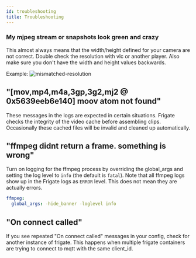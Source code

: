 ```yaml
---
id: troubleshooting
title: Troubleshooting
---
```


### My mjpeg stream or snapshots look green and crazy
This almost always means that the width/height defined for your camera are not correct. Double check the resolution with vlc or another player. Also make sure you don't have the width and height values backwards.

Example:
![mismatched-resolution](/img/mismatched-resolution.jpg)

## "[mov,mp4,m4a,3gp,3g2,mj2 @ 0x5639eeb6e140] moov atom not found"

These messages in the logs are expected in certain situations. Frigate checks the integrity of the video cache before assembling clips. Occasionally these cached files will be invalid and cleaned up automatically.

## "ffmpeg didnt return a frame. something is wrong"

Turn on logging for the ffmpeg process by overriding the global_args and setting the log level to `info` (the default is `fatal`). Note that all ffmpeg logs show up in the Frigate logs as `ERROR` level. This does not mean they are actually errors.

```yaml
ffmpeg:
  global_args: -hide_banner -loglevel info
```

## "On connect called"

If you see repeated "On connect called" messages in your config, check for another instance of frigate. This happens when multiple frigate containers are trying to connect to mqtt with the same client_id.

